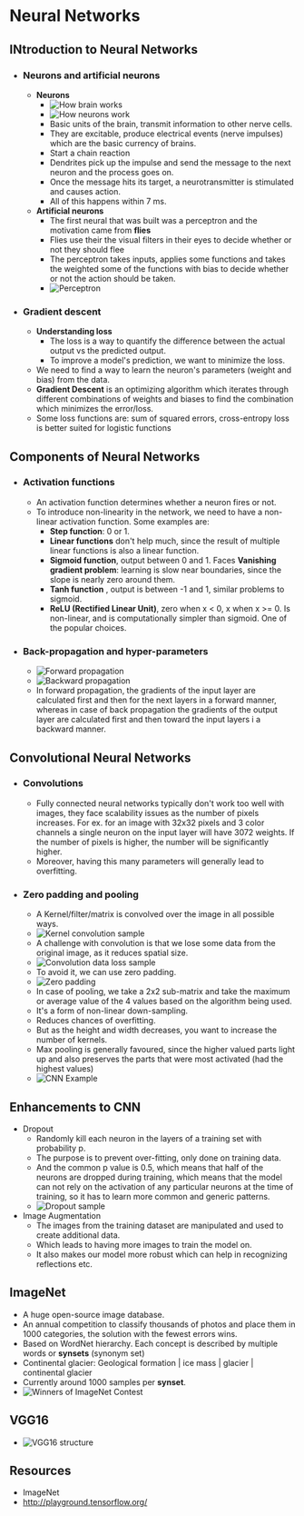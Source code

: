# Neural Networks

## INtroduction to Neural Networks

* ###  Neurons and artificial neurons

  * **Neurons**
    * ![How brain works](images/how_brain_works.png)
    * ![How neurons work](images/how_neurons_work.png)
    * Basic units of the brain, transmit information to other nerve cells.
    * They are excitable, produce electrical events (nerve impulses) which are the basic currency of brains.
    * Start a chain reaction
    * Dendrites pick up the impulse and send the message to the next neuron and the process goes on.
    * Once the message hits its target, a neurotransmitter is stimulated and causes action.
    * All of this happens within 7 ms.
  * **Artificial neurons**
    * The first neural that was built was a perceptron and the motivation came from **flies**
    * Flies use their the visual filters in their eyes to decide whether or not they should flee
    * The perceptron takes inputs, applies some functions and takes the weighted some of the functions with bias to decide whether or not the action should be taken.
    * ![Perceptron](images/perceptrons.png)

* ### Gradient descent

  * **Understanding loss**
    * The loss is a way to quantify the difference between the actual output vs the predicted output.
    * To improve a model's prediction, we want to minimize the loss.
  * We need to find a way to learn the neuron's parameters (weight and bias) from the data.
  * **Gradient Descent** is an optimizing algorithm which iterates through different combinations of weights and biases to find the combination which minimizes the error/loss.
  * Some loss functions are: sum of squared errors, cross-entropy loss is better suited for logistic functions

## Components of Neural Networks

* ### Activation functions

  * An activation function determines whether a neuron fires or not.
  * To introduce non-linearity in the network, we need to have a non-linear activation function. Some examples are:
    * **Step function**: 0 or 1.
    * **Linear functions** don't help much, since the result of multiple linear functions is also a linear function.
    * **Sigmoid function**, output between 0 and 1. Faces **Vanishing gradient problem**: learning is slow near boundaries, since the slope is nearly zero around them.
    * **Tanh function** , output is between -1 and 1, similar problems to sigmoid.
    * **ReLU (Rectified Linear Unit)**, zero when x < 0, x when x >= 0. Is non-linear, and is computationally simpler than sigmoid. One of the popular choices.

* ### Back-propagation and hyper-parameters

  * ![Forward propagation](images/forward_propagation.png)
  * ![Backward propagation](images/back_propagation.png)
  * In forward propagation, the gradients of the input layer are calculated first and then for the next layers in a forward manner, whereas in case of back propagation the gradients of the output layer are calculated first and then toward the input layers i a backward manner.

## Convolutional Neural Networks

* ### Convolutions

  * Fully connected neural networks typically don't work too well with images, they face scalability issues as the number of pixels increases. For ex. for an image with 32x32 pixels and 3 color channels a single neuron on the input layer will have 3072 weights. If the number of pixels is higher, the number will be significantly higher.
  * Moreover, having this many parameters will generally lead to overfitting.

* ### Zero padding and pooling

  * A Kernel/filter/matrix is convolved over the image in all possible ways.
  * ![Kernel convolution sample](images/kernel_convolution_sample.png)
  * A challenge with convolution is that we lose some data from the original image, as it reduces spatial size.
  * ![Convolution data loss sample](images/convolution_data_loss.png)
  * To avoid it, we can use zero padding.
  * ![Zero padding](images/zero_padding.png)
  * In case of pooling, we take a 2x2 sub-matrix and take the maximum or average value of the 4 values based on the algorithm being used.
  * It's a form of non-linear down-sampling.
  * Reduces chances of overfitting.
  * But as the height and width decreases, you want to increase the number of kernels.
  * Max pooling is generally favoured, since the higher valued parts light up and also preserves the parts that were most activated (had the highest values)
  * ![CNN Example](images/cnn_example.png)

## Enhancements to CNN

* Dropout
  * Randomly kill each neuron in the layers of a training set with probability p.
  * The purpose is to prevent over-fitting, only done on training data.
  * And the common p value is 0.5, which means that half of the neurons are dropped during training, which means that the model can not rely on the activation of any particular neurons at the time of training, so it has to learn more common and generic patterns.
  * ![Dropout sample](images/dropout_sample.png)
* Image Augmentation
  * The images from the training dataset are manipulated and used to create additional data.
  * Which leads to having more images to train the model on.
  * It also makes our model more robust which can help in recognizing reflections etc.

## ImageNet

* A huge open-source image database.
* An annual competition to classify thousands of photos and place them in 1000 categories, the solution with the fewest errors wins.
* Based on WordNet hierarchy. Each concept is described by multiple words or **synsets** (synonym set)
* Continental glacier: Geological formation | ice mass | glacier | continental glacier
* Currently around 1000 samples per **synset**.
* ![Winners of ImageNet Contest](images/imagenet_winners.png)

## VGG16

* ![VGG16 structure](images/vgg16_structure.png)

## Resources

* ImageNet
* <http://playground.tensorflow.org/>

